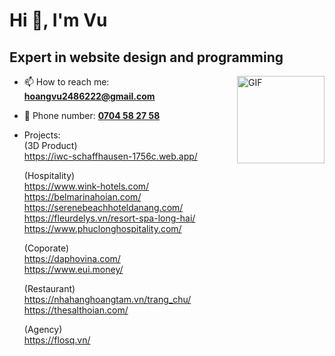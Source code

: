 <h1 align="left">Hi 👋, I'm Vu</h1>
<h2 align="left">Expert in website design and programming</h3>


<img align="right" alt="GIF" height="140px" src="https://media2.giphy.com/media/v1.Y2lkPTc5MGI3NjExYmZzMXNqbDVlZ3p2Zm5yM3lncjN3d3B5emZsbWh0bjF0aHRkdXptZyZlcD12MV9pbnRlcm5hbF9naWZfYnlfaWQmY3Q9Zw/enOL7Bi0fyD71KWYRX/giphy.gif" />

- 📫 How to reach me: <a mailto="hoangvu2486222@gmail.com">**hoangvu2486222@gmail.com**</a><br>
- 🚀 Phone number: <a href="christian.tomasino.dev@gmail.com">**0704 58 27 58**</a>

- Projects:<br>
  (3D Product)<br>
  https://iwc-schaffhausen-1756c.web.app/<br>
  
  (Hospitality)<br>
  https://www.wink-hotels.com/<br>
  https://belmarinahoian.com/<br>
  https://serenebeachhoteldanang.com/<br>
  https://fleurdelys.vn/resort-spa-long-hai/<br>
  https://www.phuclonghospitality.com/<br>
  
  (Coporate)<br>
  https://daphovina.com/<br>
  https://www.eui.money/<br>

  (Restaurant)<br>
  https://nhahanghoangtam.vn/trang_chu/<br>
  https://thesalthoian.com/<br>
  
  (Agency)<br>
  https://flosq.vn/
  



